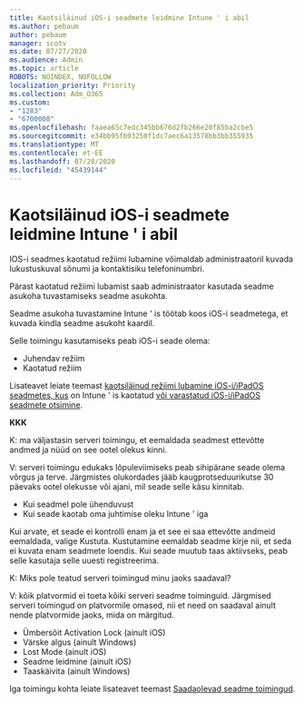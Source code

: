 ```yaml
---
title: Kaotsiläinud iOS-i seadmete leidmine Intune ' i abil
ms.author: pebaum
author: pebaum
manager: scotv
ms.date: 07/27/2020
ms.audience: Admin
ms.topic: article
ROBOTS: NOINDEX, NOFOLLOW
localization_priority: Priority
ms.collection: Adm_O365
ms.custom:
- "1283"
- "6700008"
ms.openlocfilehash: faaea65c7edc345bb676d2fb266e20f85ba2cbe5
ms.sourcegitcommit: e34bb95fb93250f1dc7aec6a13578bb3bb355935
ms.translationtype: MT
ms.contentlocale: et-EE
ms.lasthandoff: 07/28/2020
ms.locfileid: "45439144"
---
```

# <a name="locating-lost-ios-devices-with-intune"></a>Kaotsiläinud iOS-i seadmete leidmine Intune ' i abil

IOS-i seadmes kaotatud režiimi lubamine võimaldab administraatoril kuvada lukustuskuval sõnumi ja kontaktisiku telefoninumbri.

Pärast kaotatud režiimi lubamist saab administraator kasutada seadme asukoha tuvastamiseks seadme asukohta.

Seadme asukoha tuvastamine Intune ' is töötab koos iOS-i seadmetega, et kuvada kindla seadme asukoht kaardil.

Selle toimingu kasutamiseks peab iOS-i seade olema:

- Juhendav režiim
- Kaotatud režiim

Lisateavet leiate teemast [kaotsiläinud režiimi lubamine iOS-i/iPadOS seadmetes, kus](https://docs.microsoft.com/intune/device-lost-mode) on Intune ' is kaotatud [või varastatud iOS-i/iPadOS seadmete otsimine](https://docs.microsoft.com/intune/device-locate).

**KKK**

K: ma väljastasin serveri toimingu, et eemaldada seadmest ettevõtte andmed ja nüüd on see ootel olekus kinni.

V: serveri toimingu edukaks lõpuleviimiseks peab sihipärane seade olema võrgus ja terve. Järgmistes olukordades jääb kaugprotseduurikutse 30 päevaks ootel olekusse või ajani, mil seade selle käsu kinnitab.

- Kui seadmel pole ühenduvust
- Kui seade kaotab oma juhtimise oleku Intune ' iga

Kui arvate, et seade ei kontrolli enam ja et see ei saa ettevõtte andmeid eemaldada, valige Kustuta. Kustutamine eemaldab seadme kirje nii, et seda ei kuvata enam seadmete loendis. Kui seade muutub taas aktiivseks, peab selle kasutaja selle uuesti registreerima.

K: Miks pole teatud serveri toimingud minu jaoks saadaval?

V: kõik platvormid ei toeta kõiki serveri seadme toiminguid. Järgmised serveri toimingud on platvormile omased, nii et need on saadaval ainult nende platvormide jaoks, mida on märgitud.

- Ümbersõit Activation Lock (ainult iOS)
- Värske algus (ainult Windows)
- Lost Mode (ainult iOS)
- Seadme leidmine (ainult iOS)
- Taaskäivita (ainult Windows)

Iga toimingu kohta leiate lisateavet teemast [Saadaolevad seadme toimingud](https://docs.microsoft.com/intune/device-management#available-device-actions).